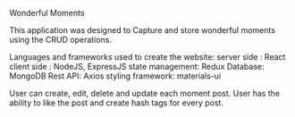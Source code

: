 Wonderful Moments

This application was designed to Capture and store wonderful moments using the CRUD operations. 

Languages and frameworks used to create the website:
server side : React 
client side : NodeJS, ExpressJS
state management: Redux
Database: MongoDB
Rest API: Axios
styling framework: materials-ui

User can create, edit, delete and update each moment post. 
User has the ability to like the post and create hash tags for every post.






